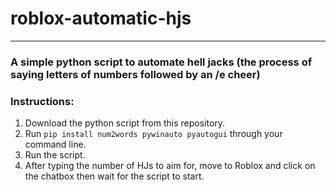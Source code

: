 # roblox-automatic-hjs

* * *

### A simple python script to automate hell jacks (the process of saying letters of numbers followed by an /e cheer)

### Instructions:

1.  Download the python script from this repository.
2.  Run `pip install num2words pywinauto pyautogui` through your command line.
3.  Run the script.
4.  After typing the number of HJs to aim for, move to Roblox and click on the chatbox then wait for the script to start.
